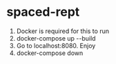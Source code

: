 # spaced-rept

1. Docker is required for this to run
2. docker-compose up --build
3. Go to localhost:8080. Enjoy
4. docker-compose down 


